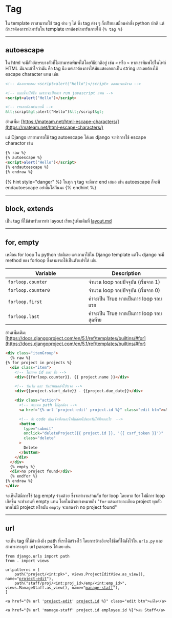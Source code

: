 # Tag

ใน template เราสามารถใช้ tag ต่าง ๆ ได้ ซึ่ง tag ต่าง ๆ ก็เปรียบเสมือนคำสั่ง python ปกติ แต่ถ้าเราต้องการนำมารันใน template เราต้องนำมารันภายใต้ `{% tag %}`&#x20;

***

## autoescape

ใน html จะมีตัวอักษรบางตัวที่ไม่สามารถพิมพ์ได้โดยวิธีปกติอยู่ เช่น `<` หรือ `>` หากเราพิมพ์ไปในไฟล์ HTML มันจะเข้าใจว่ามัน คือ tag นึง แต่เราต้องการให้มันแสดงออกเป็น string เราเลยต้องใช้ escape character แทน เช่น

```html
<!-- ต้องการแสดง <script>alert("Hello")</script> ออกทางหน้าจอ -->

<!-- แบบนี้จะไม่ขึ้น เพราะจะเป็นการ run javascript แทน -->
<script>alert("Hello")</script>

<!-- เราเลยต้องทำแบบนี้ -->
&lt;script&gt;alert("Hello")&lt;/script&gt;
```

อ่านเพิ่ม: [https://mateam.net/html-escape-characters/](https://mateam.net/html-escape-characters/)

แต่ Django เราสามารถใช้ tag autoescape ได้เลย django จะทำการใช้ escape charactor เช่น

```html
{% raw %}
{% autoescape %}
<script>alert("Hello")</script>
{% endautoescape %}
{% endraw %}
```

{% hint style="danger" %}
ในทุก ๆ tag จะมีการ end เสมอ เช่น autoescape ก็จะมี endautoescape อย่าลืมใส่กันนะ
{% endhint %}

***

## block, extends

เป็น tag ที่ใช้สำหรับการทำ layout เรียนรู้เพิ่มเติมที่ [layout.md](layout.md "mention")

***

## for, empty

เหมือน for loop ใน python ปกติเลย แค่เอามาใช้ใน Django template แต่ใน django จะมี method ของ forloop ซึ่งสามารถใช้เป็นตัวแปรได้ เช่น

<table><thead><tr><th width="236">Variable</th><th>Description</th></tr></thead><tbody><tr><td><code>forloop.counter</code></td><td>จำนวน loop รอบปัจจุบัน (เริ่มจาก 1)</td></tr><tr><td><code>forloop.counter0</code></td><td>จำนวน loop รอบปัจจุบัน (เริ่มจาก 0)</td></tr><tr><td><code>forloop.first</code></td><td>ค่าจะเป็น True หากเป็นการ loop รอบแรก</td></tr><tr><td><code>forloop.last</code></td><td>ค่าจะเป็น True หากเป็นการ loop รอบสุดท้าย</td></tr></tbody></table>

อ่านเพิ่มเติม: [https://docs.djangoproject.com/en/5.1/ref/templates/builtins/#for](https://docs.djangoproject.com/en/5.1/ref/templates/builtins/#for)

```html
<div class="itemGroup">
  {% raw %}
{% for project in projects %}
  <div class="item">
    <!-- โปรเจค id และ ชื่อ -->
    <div>{{forloop.counter}}. {{ project.name }}</div>

    <!-- วันเริ่ม และ วันกำหนดส่งโปรเจค -->
    <div>{{project.start_date}} - {{project.due_date}}</div>

    <div class="action">
      <!-- กำหนด path ให้ถูกต้อง -->
      <a href="{% url 'project-edit' project.id %}" class="edit btn">แก้ไข</a>

      <!-- ถ้า code มันแจ้งเตือนอะไรก็ปล่อยไปนะครับไม่มีผลอะไร  -->
      <button
        type="submit"
        onclick="deleteProject({{ project.id }}, '{{ csrf_token }}')"
        class="delete"
      >
        Delete
      </button>
    </div>
  </div>
  {% empty %}
  <div>no project found</div>
  {% endfor %}
{% endraw %}
</div>
```

จะเห็นได้มีการใช้ tag empty ร่วมด้วย ซึ่งจะทำงานร่วมกับ for loop โดยหาก for ไม่มีการ loop เกิดขึ้น จะทำงานที่ empty แทน โดยในตัวอย่างหมายถึง "`for` แสดงรายละเอียด project ทุกตัว หากไม่มี project หรือมัน `empty` จะแสดงว่า no project found"

***

## url

จะเห็น tag ที่ใช้อ้างอิงถึง path ที่เราได้สร้างไว้ โดยการอ้างอิงจะใช้ชื่อที่ได้ตั้งไว้ใน `urls.py` และสามารถระบุค่า url params ได้เลย เช่น

<pre class="language-python" data-title="urls.py"><code class="lang-python">from django.urls import path
from . import views

urlpatterns = [
    path("project/&#x3C;int:pk>", views.ProjectEditView.as_view(), name="<a data-footnote-ref href="#user-content-fn-1">project-edit</a>"),
    path("staff/proj/&#x3C;int:proj_id>/emp/&#x3C;int:emp_id>", views.ManageStaff.as_view(), name="<a data-footnote-ref href="#user-content-fn-2">manage-staff</a>"),
]
</code></pre>

<pre class="language-html" data-title=""><code class="lang-html">&#x3C;a href="{% url '<a data-footnote-ref href="#user-content-fn-3">project-edit</a>' <a data-footnote-ref href="#user-content-fn-4">project.id</a> %}" class="edit btn">แก้ไข&#x3C;/a>

&#x3C;a href="{% url 'manage-staff' project.id employee.id %}">ลบ Staff&#x3C;/a>
</code></pre>

[^1]: ชื่อของ path

[^2]: ชื่อของ path

[^3]: ชื่อของ path

[^4]: ค่าของ pk
